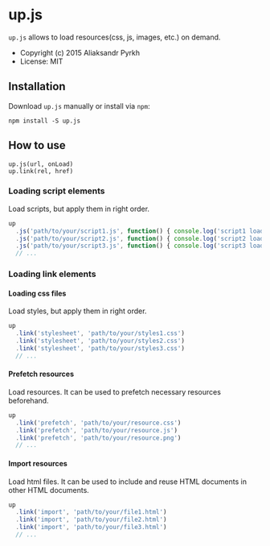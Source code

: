 # up.js

`up.js` allows to load resources(css, js, images, etc.) on demand.

* Copyright (c) 2015 Aliaksandr Pyrkh
* License: MIT

## Installation

Download `up.js` manually or install via `npm`:

```
npm install -S up.js
```

## How to use

```
up.js(url, onLoad)
up.link(rel, href)
```

### Loading script elements

Load scripts, but apply them in right order.

```javascript
up
  .js('path/to/your/script1.js', function() { console.log('script1 loaded') })
  .js('path/to/your/script2.js', function() { console.log('script2 loaded') })
  .js('path/to/your/script3.js', function() { console.log('script3 loaded') })
  // ...
```

### Loading link elements

#### Loading css files

Load styles, but apply them in right order.

```javascript
up
  .link('stylesheet', 'path/to/your/styles1.css')
  .link('stylesheet', 'path/to/your/styles2.css')
  .link('stylesheet', 'path/to/your/styles3.css')
  // ...
```

#### Prefetch resources

Load resources. 
It can be used to prefetch necessary resources beforehand.

```javascript
up
  .link('prefetch', 'path/to/your/resource.css')
  .link('prefetch', 'path/to/your/resource.js')
  .link('prefetch', 'path/to/your/resource.png')  
  // ...
```

#### Import resources

Load html files.
It can be used to include and reuse HTML documents in other HTML documents.

```javascript
up
  .link('import', 'path/to/your/file1.html')
  .link('import', 'path/to/your/file2.html')
  .link('import', 'path/to/your/file3.html')
  // ...
```
